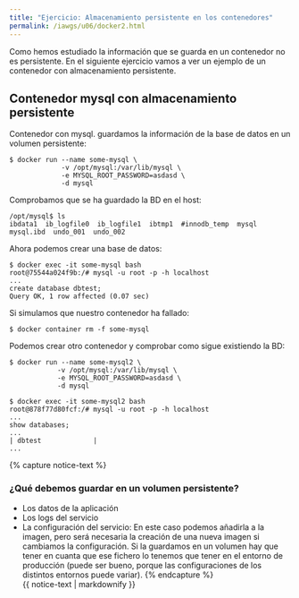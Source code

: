 ```yaml
---
title: "Ejercicio: Almacenamiento persistente en los contenedores"
permalink: /iawgs/u06/docker2.html
---
```


Como hemos estudiado la información que se guarda en un contenedor no es persistente. En el siguiente ejercicio vamos a ver un ejemplo de un contenedor con almacenamiento persistente.

## Contenedor mysql con almacenamiento persistente

Contenedor con mysql. guardamos la información de la base de datos en un volumen persistente:


    $ docker run --name some-mysql \ 
                 -v /opt/mysql:/var/lib/mysql \
                 -e MYSQL_ROOT_PASSWORD=asdasd \
                 -d mysql
  

Comprobamos que se ha guardado la BD en el host:

    /opt/mysql$ ls
    ibdata1  ib_logfile0  ib_logfile1  ibtmp1  #innodb_temp  mysql  mysql.ibd  undo_001  undo_002
 
Ahora podemos crear una base de datos:

    $ docker exec -it some-mysql bash
    root@75544a024f9b:/# mysql -u root -p -h localhost
    ...
    create database dbtest;
    Query OK, 1 row affected (0.07 sec)
  

Si simulamos que nuestro contenedor ha fallado: 

    $ docker container rm -f some-mysql 

Podemos crear otro contenedor y comprobar como sigue existiendo la BD:


    $ docker run --name some-mysql2 \
                -v /opt/mysql:/var/lib/mysql \
                -e MYSQL_ROOT_PASSWORD=asdasd \
                -d mysql
    
    $ docker exec -it some-mysql2 bash
    root@878f77d80fcf:/# mysql -u root -p -h localhost
    ...
    show databases;
    ...
    | dbtest             |
    ...
  
{% capture notice-text %}
### ¿Qué debemos guardar en un volumen persistente?

* Los datos de la aplicación
* Los logs del servicio
* La configuración del servicio: En este caso podemos añadirla a la imagen, pero será necesaria la creación de una nueva imagen si cambiamos la configuración. Si la guardamos en un volumen hay que tener en cuanta que ese fichero lo tenemos que tener en el entorno de producción (puede ser bueno, porque las configuraciones de los distintos entornos puede variar).
{% endcapture %}<div class="notice--warning">{{ notice-text | markdownify }}</div>
